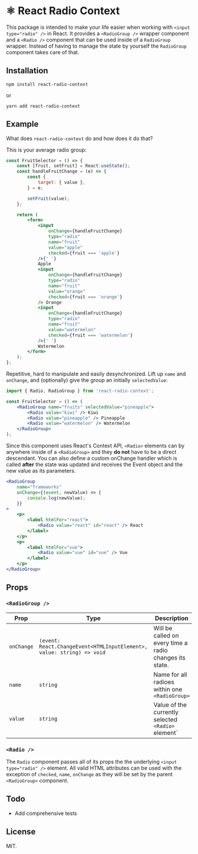 # ⚛ React Radio Context

This package is intended to make your life easier when working with `<input type="radio" />` in React. It provides a `<RadioGroup />` wrapper component and a `<Radio />` component that can be used inside of a `RadioGroup` wrapper. Instead of having to manage the state by yourself the `RadioGroup` component takes care of that.

## Installation

```
npm install react-radio-context
```

or

```
yarn add react-radio-context
```

## Example

What does `react-radio-context` do and how does it do that?

This is your average radio group:

```jsx
const FruitSelector = () => {
    const [fruit, setFruit] = React.useState();
    const handleFruitChange = (e) => {
        const {
            target: { value },
        } = e;

        setFruit(value);
    };

    return (
        <form>
            <input
                onChange={handleFruitChange}
                type="radio"
                name="fruit"
                value="apple"
                checked={fruit === 'apple'}
            />{' '}
            Apple
            <input
                onChange={handleFruitChange}
                type="radio"
                name="fruit"
                value="orange"
                checked={fruit === 'orange'}
            /> Orange
            <input
                onChange={handleFruitChange}
                type="radio"
                name="fruit"
                value="watermelon"
                checked={fruit === 'watermelon'}
            />{' '}
            Watermelon
        </form>
    );
};
```

Repetitive, hard to manipulate and easily desynchronized. Lift up `name` and `onChange`, and (optionally) give the group an initially `selectedValue`:

```jsx
import { Radio, RadioGroup } from 'react-radio-context';

const FruitSelector = () => (
    <RadioGroup name="fruits" selectedValue="pineapple">
        <Radio value="kiwi" /> Kiwi
        <Radio value="pineapple" /> Pineapple
        <Radio value="watermelon" /> Watermelon
    </RadioGroup>
);
```

Since this component uses React's Context API, `<Radio>` elements can by anywhere inside of a `<RadioGroup>` and they **do not** have to be a direct descendant. You can also define a custom onChange handler which is called **after** the state was updated and receives the Event object and the new value as its parameters.

```jsx
<RadioGroup
    name="frameworks"
    onChange={(event, newValue) => {
        console.log(newValue);
    }}
>
    <p>
        <label htmlFor="react">
            <Radio value="react" id="react" /> React
        </label>
    </p>
    <p>
        <label htmlFor="vue">
            <Radio value="vue" id="vue" /> Vue
        </label>
    </p>
</RadioGroup>
```

## Props

### `<RadioGroup />`

| Prop       | Type                                                                  | Description                                             |
| ---------- | --------------------------------------------------------------------- | ------------------------------------------------------- |
| `onChange` | `(event: React.ChangeEvent<HTMLInputElement>, value: string) => void` | Will be called on every time a radio changes its state. |
| `name`     | `string`                                                              | Name for all radioes within one `<RadioGroup>`          |
| `value`    | `string`                                                              | Value of the currently selected `<Radio>` element`      |

### `<Radio />`

The `Radio` component passes all of its props the the underlying `<input type="radio" />` element. All valid HTML attributes can be used with the exception of `checked`, `name`, `onChange` as they will be set by the parent `<RadioGroup>` component.

## Todo

-   Add comprehensive tests

## License

MIT.
